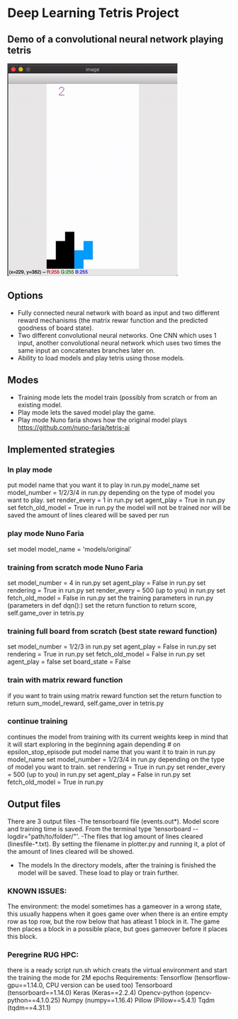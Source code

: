 # Deep Learning Tetris Project

## Demo of a convolutional neural network playing tetris
![Demo - First 10000 points](./demofinal.gif)

## Options
- Fully connected neural network with board as input and two different reward mechanisms (the matrix rewar function and the predicted goodness of board state).
- Two different convolutional neural networks. One CNN which uses 1 input, another convolutional neural network which uses two times the same input an concatenates branches later on.
- Ability to load models and play tetris using those models.
## Modes
- Training mode lets the model train (possibly from scratch or from an existing model.
- Play mode lets the saved model play the game.
- Play mode Nuno faria shows how the original model plays https://github.com/nuno-faria/tetris-ai

## Implemented strategies
### In play mode
put model name that you want it to play in run.py model_name
set model_number = 1/2/3/4 in run.py depending on the type of model you want to play.
set render_every = 1  in run.py
set agent_play = True in run.py
set fetch_old_model = True in run.py
the model will not be trained nor will be saved
the amount of lines cleared will be saved per run
### play mode Nuno Faria  
set model model_name = 'models/original'
### training from scratch mode Nuno Faria  
set model_number =  4 in run.py
set agent_play = False in run.py
set rendering = True in run.py
set render_every = 500 (up to you)  in run.py
set fetch_old_model = False in run.py
set the training parameters in run.py (parameters in def dqn():)
set the return function to return score, self.game_over in tetris.py
### training full board from scratch (best state reward function)
set model_number =  1/2/3 in run.py
set agent_play = False in run.py
set rendering = True in run.py
set fetch_old_model = False in run.py
set agent_play = false
set board_state = False
### train with matrix reward function
if you want to train using matrix reward function
set the return function to return sum_model_reward, self.game_over in tetris.py
### continue training 
continues the model from training with its current weights
keep in mind that it will start exploring in the beginning again depending # on epsilon_stop_episode
put model name that you want it to train in run.py model_name
set model_number = 1/2/3/4 in run.py depending on the type of model you want to train.
set rendering = True in run.py
set render_every = 500 (up to you)  in run.py
set agent_play = False in run.py
set fetch_old_model = True in run.py


## Output files
There are 3 output files
-The tensorboard file (events.out&ast;). Model score and training time is saved.
From the terminal type 'tensorboard --logdir="path/to/folder/"'.
-The files that log amount of lines cleared (linesfile-&ast;.txt). By setting the filename in plotter.py and running it, a plot of the amount of lines cleared will be showed.
- The models In the directory models, after the training is finished the model will be saved. These load to play or train further.
### KNOWN ISSUES:
The environment: the model sometimes has a gameover in a wrong state, this usually happens when it goes game over when there is an entire empty row as top row, but the row below that has atleast 1 block in it. The game then places a block in a possible place, but goes gameover before it places this block.

### Peregrine RUG HPC:
there is a ready script run.sh which creats the virtual environment and start the training the mode for 2M epochs
Requirements:
Tensorflow (tensorflow-gpu==1.14.0, CPU version can be used too)
Tensorboard (tensorboard==1.14.0)
Keras (Keras==2.2.4)
Opencv-python (opencv-python==4.1.0.25)
Numpy (numpy==1.16.4)
Pillow (Pillow==5.4.1)
Tqdm (tqdm==4.31.1)

